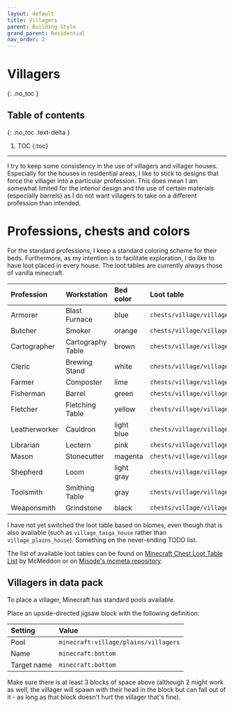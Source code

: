 ```yaml
---
layout: default
title: Villagers
parent: Building Style
grand_parent: Residential
nav_order: 2
---
```


# Villagers
{: .no_toc }

## Table of contents
{: .no_toc .text-delta }

1. TOC
{:toc}

---

I try to keep some consistency in the use of villagers and villager houses. Especially
for the houses in residential areas, I like to stick to designs that force the
villager into a particular profession. This does mean I am somewhat limited for
the interior design and the use of certain materials (especially barrels) as I
do not want villagers to take on a different profession than intended.

# Professions, chests and colors

For the standard professions, I keep a standard coloring scheme for their beds.
Furthermore, as my intention is to facilitate exploration, I do like to have
loot placed in every house. The loot tables are currently always those of
vanilla minecraft.

| Profession    | Workstation       | Bed color  | Loot table                            |
|:--------------|:------------------|:-----------|:--------------------------------------|
| Armorer       | Blast Furnace     | blue       | `chests/village/village_armorer`      |
| Butcher       | Smoker            | orange     | `chests/village/village_butcher`      |
| Cartographer  | Cartography Table | brown      | `chests/village/village_cartographer` |
| Cleric        | Brewing Stand     | white      | `chests/village/village_temple`       |
| Farmer        | Composter         | lime       | `chests/village/village_plains_house` |
| Fisherman     | Barrel            | green      | `chests/village/village_fisher`       |
| Fletcher      | Fletching Table   | yellow     | `chests/village/village_fletcher`     |
| Leatherworker | Cauldron          | light blue | `chests/village/village_plains_house` |
| Librarian     | Lectern           | pink       | `chests/village/village_plains_house` |
| Mason         | Stonecutter       | magenta    | `chests/village/village_mason`        |
| Shepherd      | Loom              | light gray | `chests/village/village_shepherd`     |
| Toolsmith     | Smithing Table    | gray       | `chests/village/village_toolsmith`    |
| Weaponsmith   | Grindstone        | black      | `chests/village/village_weaponsmith`  |

I have not yet switched the loot table based on biomes, even though that is also
available (such as `village_taiga_house` rather than `village_plains_house`).
Something on the never-ending TODO list.

The list of available loot tables can be found on [Minecraft Chest Loot Table
List](https://www.planetminecraft.com/blog/minecraft-lootchests/) by McMeddon
or on [Misode's mcmeta
repository](https://github.com/misode/mcmeta/tree/data-json/data/minecraft/loot_tables/chests).

## Villagers in data pack

To place a villager, Minecraft has standard pools available.

Place an upside-directed jigsaw block with the following definition:

| Setting     | Value                                |
|:------------|:-------------------------------------|
| Pool        | `minecraft:village/plains/villagers` |
| Name        | `minecraft:bottom`                   |
| Target name | `minecraft:bottom`                   |

Make sure there is at least 3 blocks of space above (although 2 might work as
well, the villager will spawn with their head in the block but can fall out of
it - as long as that block doesn't hurt the villager that's fine).

